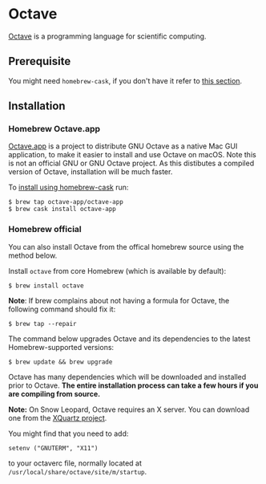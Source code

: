 # Octave

[Octave](https://www.gnu.org/software/octave/) is a programming language for scientific computing.

## Prerequisite

You might need `homebrew-cask`, if you don't have it refer to [this section](/Homebrew/Cask.html).

## Installation

### Homebrew Octave.app

[Octave.app](https://octave-app.org) is a project to distribute GNU Octave as a native Mac GUI application, to make it easier to install and use Octave on macOS. Note this is not an official GNU or GNU Octave project.
As this distibutes a compiled version of Octave, installation will be much faster.

To [install using homebrew-cask](https://octave-app.org/#installing-with-homebrew-cask) run:

    $ brew tap octave-app/octave-app
    $ brew cask install octave-app

### Homebrew official

You can also install Octave from the offical homebrew source using the method below.

Install `octave` from core Homebrew (which is available by default):

    $ brew install octave

**Note**: If brew complains about not having a formula for Octave, the following command should fix it:

    $ brew tap --repair

The command below upgrades Octave and its dependencies to the latest Homebrew-supported versions:

    $ brew update && brew upgrade

Octave has many dependencies which will be downloaded and installed prior to Octave. **The entire installation process can take a few hours if you are compiling from source.**

**Note:** On Snow Leopard, Octave requires an X server. You can download one from the [XQuartz project](https://www.xquartz.org/).

You might find that you need to add:

    setenv ("GNUTERM", "X11")

to your octaverc file, normally located at `/usr/local/share/octave/site/m/startup`.
